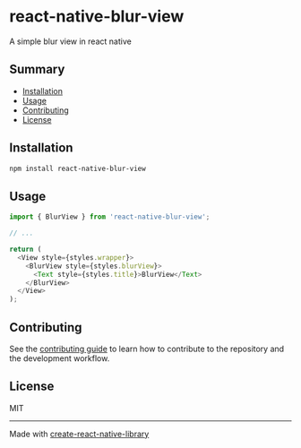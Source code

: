 # react-native-blur-view

A simple blur view in react native

## Summary

- [Installation](#installation)
- [Usage](#usage)
- [Contributing](#contributing)
- [License](#license)

## Installation

```sh
npm install react-native-blur-view
```

## Usage

```js
import { BlurView } from 'react-native-blur-view';

// ...

return (
  <View style={styles.wrapper}>
    <BlurView style={styles.blurView}>
      <Text style={styles.title}>BlurView</Text>
    </BlurView>
  </View>
);
```

## Contributing

See the [contributing guide](CONTRIBUTING.md) to learn how to contribute to the repository and the development workflow.

## License

MIT

---

Made with [create-react-native-library](https://github.com/callstack/react-native-builder-bob)
